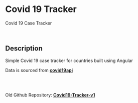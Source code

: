 # Covid 19 Tracker

Covid 19 Case Tracker

<br/>

## Description

Simple Covid 19 case tracker for countries built using Angular

Data is sourced from **[covid19api](https://covid19api.com)**

<br/><br/>

Old Github Repository: **[Covid19-Tracker-v1](https://github.com/Bala-Logesh/Covid19-Tracker-v1)**